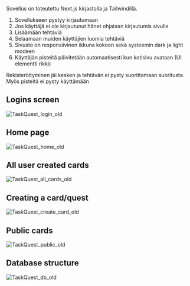 Sovellus on toteutettu Next.js kirjastolla ja Tailwindillä.

1. Sovellukseen pystyy kirjautumaan
2. Jos käyttäjä ei ole kirjautunut hänet ohjataan kirjautumis sivulle
3. Lisäämään tehtäviä
4. Selaamaan muiden käyttäjien luomia tehtäviä
5. Sivusto on responsiivinen ikkuna kokoon sekä systeemin dark ja light modeen
6. Käyttäjän pisteitä päivitetään automaatisesti kun kotisivu avataan (UI elementti rikki)

Rekisteröityminen jäi kesken ja tehtävän ei pysty suorittamaan suoritusta. Myös pisteitä ei pysty käyttämään

## Logins screen
![TaskQuest_login_old](https://github.com/user-attachments/assets/042e4f1f-62ac-43e7-91fa-b8e48f6eb3e6)

## Home page
![TaskQuest_home_old](https://github.com/user-attachments/assets/d0e67cf6-20c0-4a59-9a3a-ac883615b34c)

## All user created cards
![TaskQuest_all_cards_old](https://github.com/user-attachments/assets/af64ac61-1c9d-4d8e-905e-30f3be69760d)

## Creating a card/quest
![TaskQuest_create_card_old](https://github.com/user-attachments/assets/55f12503-7dc9-4c50-9fc1-7a04e998974f)

## Public cards
![TaskQuest_public_old](https://github.com/user-attachments/assets/f51ce64a-cebd-4293-9a8b-bc0f3325167d)

## Database structure
![TaskQuest_db_old](https://github.com/user-attachments/assets/69f918ea-0285-498b-bc82-6af7f485e823)

